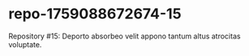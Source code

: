# repo-1759088672674-15
Repository #15: Deporto absorbeo velit appono tantum altus atrocitas voluptate.

